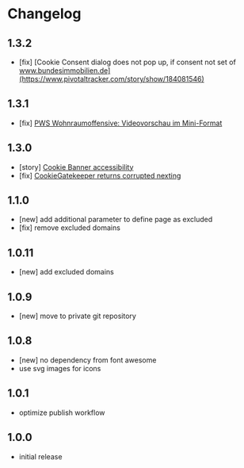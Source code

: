 # Changelog

## 1.3.2
- [fix] [Cookie Consent dialog does not pop up, if consent not set of www.bundesimmobilien.de](https://www.pivotaltracker.com/story/show/184081546)

## 1.3.1
- [fix] [PWS Wohnraumoffensive: Videovorschau im Mini-Format ](https://www.pivotaltracker.com/story/show/185414208)

## 1.3.0
- [story] [Cookie Banner accessibility](https://www.pivotaltracker.com/story/show/185229075)
- [fix] [CookieGatekeeper returns corrupted nexting](https://www.pivotaltracker.com/story/show/185414208)

## 1.1.0
- [new] add additional parameter to define page as excluded
- [fix] remove excluded domains

## 1.0.11
- [new] add excluded domains

## 1.0.9
- [new] move to private git repository

## 1.0.8
- [new] no dependency from font awesome
- use svg images for icons

## 1.0.1
- optimize publish workflow

## 1.0.0
- initial release
